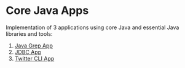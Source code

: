# Core Java Apps
Implementation of 3 applications using core Java and essential Java
libraries and tools:

1. [Java Grep App](./grep)
2. [JDBC App](./jdbc)
3. [Twitter CLI App](./twitter)
